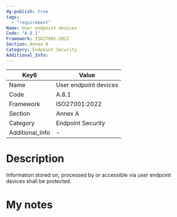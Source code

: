 ```yaml
---
dg-publish: true
tags:
  - "requirement"
Name: User endpoint devices
Code: "A.8.1"
Framework: ISO27001:2022
Section: Annex A
Category: Endpoint Security
Additional_Info: 
---
```


<div><table class="dataview table-view-table"><thead class="table-view-thead"><tr class="table-view-tr-header"><th class="table-view-th"><span>Key</span><span class="dataview small-text">6</span></th><th class="table-view-th"><span>Value</span></th></tr></thead><tbody class="table-view-tbody"><tr><td><span>Name</span></td><td><span>User endpoint devices</span></td></tr><tr><td><span>Code</span></td><td><span>A.8.1</span></td></tr><tr><td><span>Framework</span></td><td><span>ISO27001:2022</span></td></tr><tr><td><span>Section</span></td><td><span>Annex A</span></td></tr><tr><td><span>Category</span></td><td><span>Endpoint Security</span></td></tr><tr><td><span>Additional_Info</span></td><td><span>-</span></td></tr></tbody></table></div>

# Description

Information stored on, processed by or accessible via user endpoint devices shall be protected.

# My notes
